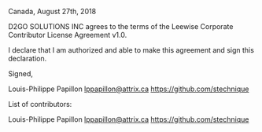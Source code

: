 Canada, August 27th, 2018

D2GO SOLUTIONS INC agrees to the terms of the Leewise Corporate Contributor License
Agreement v1.0.

I declare that I am authorized and able to make this agreement and sign this
declaration.

Signed,

Louis-Philippe Papillon lppapillon@attrix.ca https://github.com/stechnique

List of contributors:

Louis-Philippe Papillon lppapillon@attrix.ca https://github.com/stechnique
